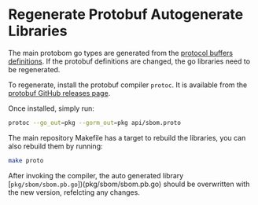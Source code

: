 # Regenerate Protobuf Autogenerate Libraries

The main protobom go types are generated from the
[protocol buffers definitions](api/sbom.proto). If the protobuf definitions are
changed, the go libraries need to be regenerated.

To regenerate, install the protobuf compiler `protoc`. It is available from
the [protobuf GitHub releases page](https://github.com/protocolbuffers/protobuf/releases/latest).

Once installed, simply run:

```bash
protoc --go_out=pkg --gorm_out=pkg api/sbom.proto
```

The main repository Makefile has a target to rebuild the libraries, you can
also rebuild them by running:

```bash
make proto
```

After invoking the compiler, the auto generated library
[`pkg/sbom/sbom.pb.go`])(pkg/sbom/sbom.pb.go) should be overwritten with the new
version, refelcting any changes.
